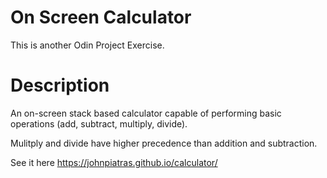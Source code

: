 # On Screen Calculator
This is another Odin Project Exercise.

# Description

An on-screen stack based calculator capable of performing basic operations (add, subtract, multiply, divide).

Mulitply and divide have higher precedence than addition and subtraction.

See it here https://johnpiatras.github.io/calculator/



